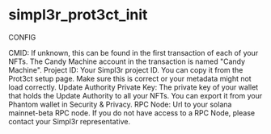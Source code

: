# simpl3r_prot3ct_init

CONFIG 

CMID: If unknown, this can be found in the first transaction of each of your NFTs. The Candy Machine account in the transaction is named "Candy Machine".
Project ID: Your Simpl3r project ID. You can copy it from the Prot3ct setup page. Make sure this is correct or your metadata might not load correctly.
Update Authority Private Key: The private key of your wallet that holds the Update Authority to all your NFTs. You can export it from your Phantom wallet in Security & Privacy.
RPC Node: Url to your solana mainnet-beta RPC node. If you do not have access to a RPC Node, please contact your Simpl3r representative.